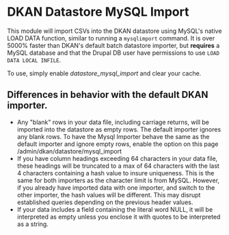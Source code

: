 # DKAN Datastore MySQL Import

This module will import CSVs into the DKAN datastore using MySQL's native LOAD DATA function, similar to running a `mysqlimport` command. It is over 5000% faster than DKAN's default batch datastore importer, but **requires** a MySQL database and that the Drupal DB user have permissions to use
`LOAD DATA LOCAL INFILE`.

To use, simply enable _datastore_mysql_import_ and clear your cache.

## Differences in behavior with the default DKAN importer.

* Any "blank" rows in your data file, including carriage returns, will be imported into the datastore as empty rows. The default importer ignores any blank rows.  To have the Mysql Importer behave the same as the default importer and ignore empty rows, enable the option on this page /admin/dkan/datastore/mysql_import
* If you have column headings exceeding 64 characters in your data file, these headings will be truncated to a max of 64 characters with the last 4 characters containing a hash value to insure uniqueness. This is the same for both importers as the character limit is from MySQL. However, if you already have imported data with one importer, and switch to the other importer, the hash values will be different. This may disrupt established queries depending on the previous header values.
* If your data includes a field containing the literal word NULL, it will be interpreted as empty unless you enclose it with quotes to be interpreted as a string.
